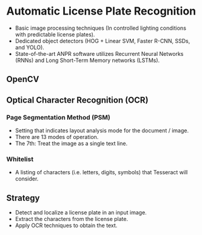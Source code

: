# Automatic License Plate Recognition
- Basic image processing techniques (In controlled lighting conditions with predictable license plates).
- Dedicated object detectors (HOG + Linear SVM, Faster R-CNN, SSDs, and YOLO).
- State-of-the-art ANPR software utilizes Recurrent Neural Networks (RNNs) and Long Short-Term Memory networks (LSTMs).

## OpenCV

## Optical Character Recognition (OCR)

### Page Segmentation Method (PSM)
- Setting that indicates layout analysis mode for the document / image.
- There are 13 modes of operation.
- The 7th: Treat the image as a single text line.

### Whitelist
- A listing of characters (i.e. letters, digits, symbols) that Tesseract will consider.

## Strategy
- Detect and localize a license plate in an input image.
- Extract the characters from the license plate.
- Apply OCR techniques to obtain the text.
